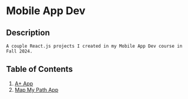 # Mobile App Dev

## Description 
    A couple React.js projects I created in my Mobile App Dev course in Fall 2024.

## Table of Contents 
   1. [A+ App](A+App/)
   2. [Map My Path App](MapMyPathApp/)